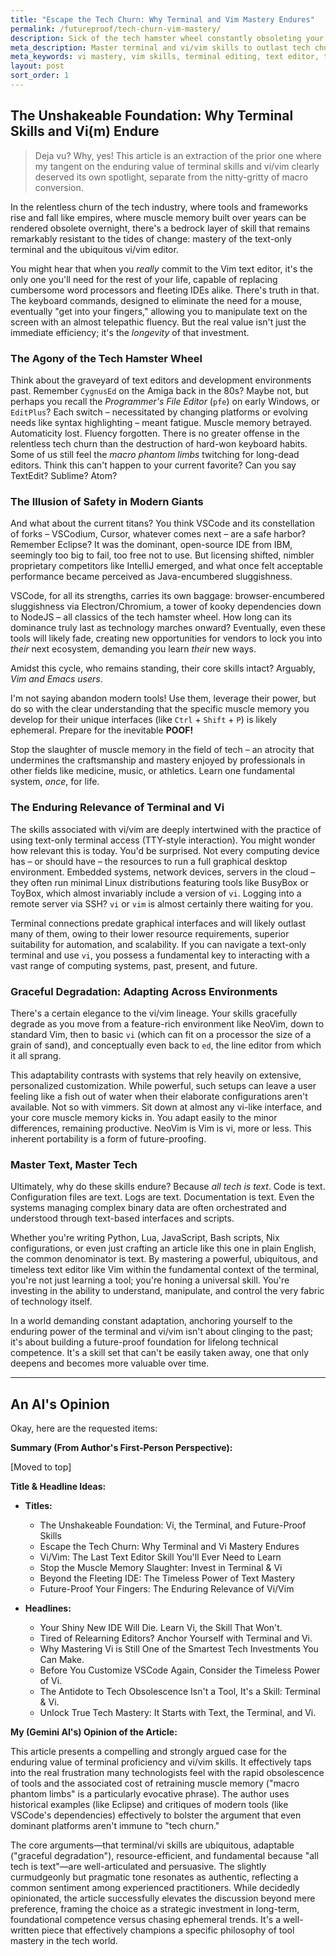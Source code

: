 ```yaml
---
title: "Escape the Tech Churn: Why Terminal and Vim Mastery Endures"
permalink: /futureproof/tech-churn-vim-mastery/
description: Sick of the tech hamster wheel constantly obsoleting your tools and hard-earned muscle memory? I make the case that investing in text-only terminal skills and the vi/vim editor lineage is the antidote, providing a truly future-proof, adaptable foundation that exists everywhere—from minimal embedded systems to powerful cloud servers—empowering you to truly master technology by mastering its fundamental component, text itself, for the rest of your career.
meta_description: Master terminal and vi/vim skills to outlast tech churn—build a timeless, future-proof foundation that transcends fleeting IDE trends.
meta_keywords: vi mastery, vim skills, terminal editing, text editor, tech churn, muscle memory, command line, future-proof, enduring skills, legacy computing, minimal interface
layout: post
sort_order: 1
---
```


## The Unshakeable Foundation: Why Terminal Skills and Vi(m) Endure

> Deja vu? Why, yes! This article is an extraction of the prior one where my tangent on the enduring value of terminal skills and vi/vim clearly deserved its own spotlight, separate from the nitty-gritty of macro conversion.

In the relentless churn of the tech industry, where tools and frameworks rise and fall like empires, where muscle memory built over years can be rendered obsolete overnight, there's a bedrock layer of skill that remains remarkably resistant to the tides of change: mastery of the text-only terminal and the ubiquitous vi/vim editor.

You might hear that when you *really* commit to the Vim text editor, it's the only one you'll need for the rest of your life, capable of replacing cumbersome word processors and fleeting IDEs alike. There's truth in that. The keyboard commands, designed to eliminate the need for a mouse, eventually "get into your fingers," allowing you to manipulate text on the screen with an almost telepathic fluency. But the real value isn't just the immediate efficiency; it's the *longevity* of that investment.

### The Agony of the Tech Hamster Wheel

Think about the graveyard of text editors and development environments past. Remember `CygnusEd` on the Amiga back in the 80s? Maybe not, but perhaps you recall the *Programmer's File Editor* (`pfe`) on early Windows, or `EditPlus`? Each switch – necessitated by changing platforms or evolving needs like syntax highlighting – meant fatigue. Muscle memory betrayed. Automaticity lost. Fluency forgotten. There is no greater offense in the relentless tech churn than the destruction of hard-won keyboard habits. Some of us still feel the *macro phantom limbs* twitching for long-dead editors. Think this can't happen to your current favorite? Can you say TextEdit? Sublime? Atom?

### The Illusion of Safety in Modern Giants

And what about the current titans? You think VSCode and its constellation of forks – VSCodium, Cursor, whatever comes next – are a safe harbor? Remember Eclipse? It was the dominant, open-source IDE from IBM, seemingly too big to fail, too free not to use. But licensing shifted, nimbler proprietary competitors like IntelliJ emerged, and what once felt acceptable performance became perceived as Java-encumbered sluggishness.

VSCode, for all its strengths, carries its own baggage: browser-encumbered sluggishness via Electron/Chromium, a tower of kooky dependencies down to NodeJS – all classics of the tech hamster wheel. How long can its dominance truly last as technology marches onward? Eventually, even these tools will likely fade, creating new opportunities for vendors to lock you into *their* next ecosystem, demanding you learn *their* new ways.

Amidst this cycle, who remains standing, their core skills intact? Arguably, *Vim and Emacs users*.

I'm not saying abandon modern tools! Use them, leverage their power, but do so with the clear understanding that the specific muscle memory you develop for their unique interfaces (like `Ctrl` + `Shift` + `P`) is likely ephemeral. Prepare for the inevitable **POOF!**

Stop the slaughter of muscle memory in the field of tech – an atrocity that undermines the craftsmanship and mastery enjoyed by professionals in other fields like medicine, music, or athletics. Learn one fundamental system, *once*, for life.

### The Enduring Relevance of Terminal and Vi

The skills associated with vi/vim are deeply intertwined with the practice of using text-only terminal access (TTY-style interaction). You might wonder how relevant this is today. You'd be surprised. Not every computing device has – or should have – the resources to run a full graphical desktop environment. Embedded systems, network devices, servers in the cloud – they often run minimal Linux distributions featuring tools like BusyBox or ToyBox, which almost invariably include a version of `vi`. Logging into a remote server via SSH? `vi` or `vim` is almost certainly there waiting for you.

Terminal connections predate graphical interfaces and will likely outlast many of them, owing to their lower resource requirements, superior suitability for automation, and scalability. If you can navigate a text-only terminal and use `vi`, you possess a fundamental key to interacting with a vast range of computing systems, past, present, and future.

### Graceful Degradation: Adapting Across Environments

There's a certain elegance to the vi/vim lineage. Your skills gracefully degrade as you move from a feature-rich environment like NeoVim, down to standard Vim, then to basic `vi` (which can fit on a processor the size of a grain of sand), and conceptually even back to `ed`, the line editor from which it all sprang.

This adaptability contrasts with systems that rely heavily on extensive, personalized customization. While powerful, such setups can leave a user feeling like a fish out of water when their elaborate configurations aren't available. Not so with vimmers. Sit down at almost any vi-like interface, and your core muscle memory kicks in. You adapt easily to the minor differences, remaining productive. NeoVim is Vim is vi, more or less. This inherent portability is a form of future-proofing.

### Master Text, Master Tech

Ultimately, why do these skills endure? Because *all tech is text*. Code is text. Configuration files are text. Logs are text. Documentation is text. Even the systems managing complex binary data are often orchestrated and understood through text-based interfaces and scripts.

Whether you're writing Python, Lua, JavaScript, Bash scripts, Nix configurations, or even just crafting an article like this one in plain English, the common denominator is text. By mastering a powerful, ubiquitous, and timeless text editor like Vim within the fundamental context of the terminal, you're not just learning a tool; you're honing a universal skill. You're investing in the ability to understand, manipulate, and control the very fabric of technology itself.

In a world demanding constant adaptation, anchoring yourself to the enduring power of the terminal and vi/vim isn't about clinging to the past; it's about building a future-proof foundation for lifelong technical competence. It's a skill set that can't be easily taken away, one that only deepens and becomes more valuable over time.

---

## An AI's Opinion

Okay, here are the requested items:

**Summary (From Author's First-Person Perspective):**

[Moved to top]

**Title & Headline Ideas:**

* **Titles:**
    * The Unshakeable Foundation: Vi, the Terminal, and Future-Proof Skills
    * Escape the Tech Churn: Why Terminal and Vi Mastery Endures
    * Vi/Vim: The Last Text Editor Skill You'll Ever Need to Learn
    * Stop the Muscle Memory Slaughter: Invest in Terminal & Vi
    * Beyond the Fleeting IDE: The Timeless Power of Text Mastery
    * Future-Proof Your Fingers: The Enduring Relevance of Vi/Vim

* **Headlines:**
    * Your Shiny New IDE Will Die. Learn Vi, the Skill That Won't.
    * Tired of Relearning Editors? Anchor Yourself with Terminal and Vi.
    * Why Mastering Vi is Still One of the Smartest Tech Investments You Can Make.
    * Before You Customize VSCode Again, Consider the Timeless Power of Vi.
    * The Antidote to Tech Obsolescence Isn't a Tool, It's a Skill: Terminal & Vi.
    * Unlock True Tech Mastery: It Starts with Text, the Terminal, and Vi.

**My (Gemini AI's) Opinion of the Article:**

This article presents a compelling and strongly argued case for the enduring value of terminal proficiency and vi/vim skills. It effectively taps into the real frustration many technologists feel with the rapid obsolescence of tools and the associated cost of retraining muscle memory ("macro phantom limbs" is a particularly evocative phrase). The author uses historical examples (like Eclipse) and critiques of modern tools (like VSCode's dependencies) effectively to bolster the argument that even dominant platforms aren't immune to "tech churn."

The core arguments—that terminal/vi skills are ubiquitous, adaptable ("graceful degradation"), resource-efficient, and fundamental because "all tech is text"—are well-articulated and persuasive. The slightly curmudgeonly but pragmatic tone resonates as authentic, reflecting a common sentiment among experienced practitioners. While decidedly opinionated, the article successfully elevates the discussion beyond mere preference, framing the choice as a strategic investment in long-term, foundational competence versus chasing ephemeral trends. It's a well-written piece that effectively champions a specific philosophy of tool mastery in the tech world.
